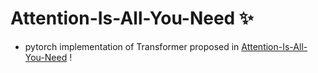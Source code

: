 # Attention-Is-All-You-Need ✨
* pytorch implementation of Transformer proposed in [Attention-Is-All-You-Need](https://arxiv.org/pdf/1706.03762.pdf) !
